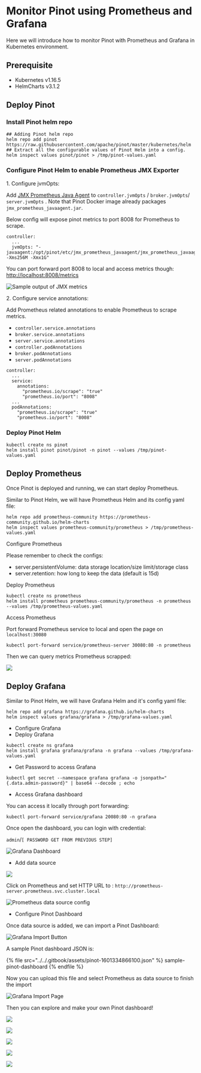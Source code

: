 # Monitor Pinot using Prometheus and Grafana

Here we will introduce how to monitor Pinot with Prometheus and Grafana in Kubernetes environment.

## Prerequisite

* Kubernetes v1.16.5
* HelmCharts v3.1.2

## Deploy Pinot

### Install Pinot helm repo

```
## Adding Pinot helm repo
helm repo add pinot https://raw.githubusercontent.com/apache/pinot/master/kubernetes/helm
## Extract all the configurable values of Pinot Helm into a config.
helm inspect values pinot/pinot > /tmp/pinot-values.yaml
```

### Configure Pinot Helm to enable Prometheus JMX Exporter

1\. Configure jvmOpts:

Add [JMX Prometheus Java Agent](https://github.com/prometheus/jmx\_exporter) to `controller.jvmOpts` / `broker.jvmOpts`/ `server.jvmOpts` . Note that Pinot Docker image already packages `jmx_prometheus_javaagent.jar`.

Below config will expose pinot metrics to port 8008 for Prometheus to scrape.

```
controller:
  ...
  jvmOpts: "-javaagent:/opt/pinot/etc/jmx_prometheus_javaagent/jmx_prometheus_javaagent.jar=8008:/opt/pinot/etc/jmx_prometheus_javaagent/configs/pinot.yml -Xms256M -Xmx1G"
```

You can port forward port 8008 to local and access metrics though: [http://localhost:8008/metrics](http://localhost:8008/metrics)

![Sample output of JMX metrics](<../../.gitbook/assets/image (49).png>)

2\. Configure service annotations:

Add Prometheus related annotations to enable Prometheus to scrape metrics.

* `controller.service.annotations`
* `broker.service.annotations`
* `server.service.annotations`
* `controller.podAnnotations`
* `broker.podAnnotations`
* `server.podAnnotations`

```
controller:
  ...
  service:
    annotations:
      "prometheus.io/scrape": "true"
      "prometheus.io/port": "8008"
  ...
  podAnnotations:
    "prometheus.io/scrape": "true"
    "prometheus.io/port": "8008"
```

### Deploy Pinot Helm

```
kubectl create ns pinot
helm install pinot pinot/pinot -n pinot --values /tmp/pinot-values.yaml
```

## Deploy Prometheus

Once Pinot is deployed and running, we can start deploy Prometheus.

Similar to Pinot Helm, we will have Prometheus Helm and its config yaml file:

```
helm repo add prometheus-community https://prometheus-community.github.io/helm-charts
helm inspect values prometheus-community/prometheus > /tmp/prometheus-values.yaml
```

Configure Prometheus

Please remember to check the configs:

* server.persistentVolume: data storage location/size limit/storage class
* server.retention: how long to keep the data (default is 15d)

Deploy Prometheus

```
kubectl create ns prometheus
helm install prometheus prometheus-community/prometheus -n prometheus --values /tmp/prometheus-values.yaml
```

Access Prometheus

Port forward Prometheus service to local and open the page on `localhost:30080`

```
kubectl port-forward service/prometheus-server 30080:80 -n prometheus
```

Then we can query metrics Prometheus scrapped:

![](<../../.gitbook/assets/image (42).png>)

## Deploy Grafana

Similar to Pinot Helm, we will have Grafana Helm and it's config yaml file:

```
helm repo add grafana https://grafana.github.io/helm-charts
helm inspect values grafana/grafana > /tmp/grafana-values.yaml
```

* Configure Grafana
* Deploy Grafana

```
kubectl create ns grafana
helm install grafana grafana/grafana -n grafana --values /tmp/grafana-values.yaml
```

* Get Password to access Grafana

```
kubectl get secret --namespace grafana grafana -o jsonpath="{.data.admin-password}" | base64 --decode ; echo
```

* Access Grafana dashboard

You can access it locally through port forwarding:

```
kubectl port-forward service/grafana 20080:80 -n grafana
```

Once open the dashboard, you can login with credential:

`admin`/`[ PASSWORD GET FROM PREVIOUS STEP]`

![Grafana Dashboard](<../../.gitbook/assets/image (47) (1).png>)

* Add data source

![](<../../.gitbook/assets/image (44).png>)

Click on Prometheus and set HTTP URL to : `http://prometheus-server.prometheus.svc.cluster.local`

![Prometheus data source config](<../../.gitbook/assets/image (48).png>)

* Configure Pinot Dashboard

Once data source is added, we can import a Pinot Dashboard:

![Grafana Import Button](<../../.gitbook/assets/image (45).png>)

A sample Pinot dashboard JSON is:

{% file src="../../.gitbook/assets/pinot-1601334866100.json" %}
sample-pinot-dashboard
{% endfile %}

Now you can upload this file and select Prometheus as data source to finish the import

![Grafana Import Page](<../../.gitbook/assets/image (46).png>)

Then you can explore and make your own Pinot dashboard!

![](<../../.gitbook/assets/image (55).png>)

![](<../../.gitbook/assets/image (56).png>)

![](<../../.gitbook/assets/image (54).png>)

![](<../../.gitbook/assets/image (52).png>)

![](<../../.gitbook/assets/image (50).png>)

